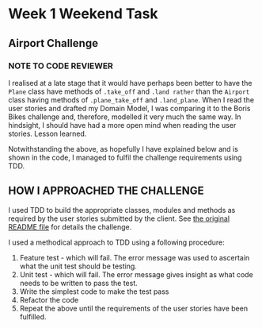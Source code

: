 # Week 1 Weekend Task
## Airport Challenge

### NOTE TO CODE REVIEWER
I realised at a late stage that it would have perhaps been better to have the ```Plane``` class have methods of ```.take_off``` and ```.land rather``` than the ```Airport``` class having methods of ```.plane_take_off``` and ```.land_plane```.
When I read the user stories and drafted my Domain Model, I was comparing it to the Boris Bikes challenge and, therefore, modelled it very much the same way. In hindsight, I should have had a more open mind when reading the user stories. Lesson learned.

Notwithstanding the above, as hopefully I have explained below and is shown in the code, I managed to fulfil the challenge requirements using TDD.

## HOW I APPROACHED THE CHALLENGE
I used TDD to build the appropriate classes, modules and methods as required by the user stories submitted by the client. See [the original README file](https://github.com/makersacademy/airport_challenge) for details the challenge.

I used a methodical approach to TDD using a following procedure:

1. Feature test - which will fail. The error message was used to ascertain what the unit test should be testing.
2. Unit test - which will fail. The error message gives insight as what code needs to be written to pass the test.
3. Write the simplest code to make the test pass
4. Refactor the code
5. Repeat the above until the requirements of the user stories have been fulfilled.
